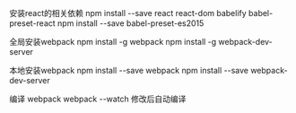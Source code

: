安装react的相关依赖
npm install --save react react-dom babelify babel-preset-react
npm install --save babel-preset-es2015

全局安装webpack
npm install -g webpack
npm install -g webpack-dev-server

本地安装webpack
npm install --save webpack
npm install --save webpack-dev-server

编译
webpack
webpack --watch 修改后自动编译
